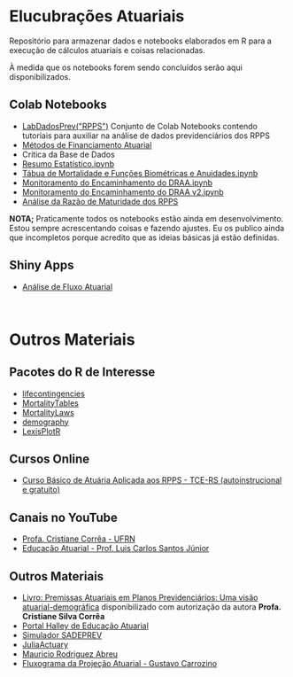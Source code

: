 # Elucubrações Atuariais

Repositório para armazenar dados e notebooks elaborados em R para a execução de cálculos atuariais e coisas relacionadas.

À medida que os notebooks forem sendo concluídos serão aqui disponibilizados.

## **Colab Notebooks**

* [LabDadosPrev("RPPS")](https://marcosfs2006.github.io/LabDadosPrevRPPS/) Conjunto de Colab Notebooks contendo tutoriais para auxiliar na análise de dados previdenciários dos RPPS
* [Métodos de Financiamento Atuarial](https://colab.research.google.com/drive/1WZWnvOeVF6TusKDf9SiozeUgBfIxzpi2?usp=sharing)
* Crítica da Base de Dados
* [Resumo Estatístico.ipynb](https://colab.research.google.com/drive/1v9pIbLNNxw_SY-4C0XXJmpKHXidzKgwb?usp=sharing)
* [Tábua de Mortalidade e Funções Biométricas e Anuidades.ipynb](https://colab.research.google.com/drive/1lLxtvm8IL3Z5B6AncPSllMGK7ZcYd06C?usp=sharing)
* [Monitoramento do Encaminhamento do DRAA.ipynb](https://colab.research.google.com/drive/1xUJB_OaQOmG17hGkmN9zQ6-7AaXTccLw?usp=sharing)
* [Monitoramento do Encaminhamento do DRAA v2.ipynb](https://colab.research.google.com/drive/1yfv5yqlt4S1sTMUlfdd15w5lT9nyx9Yl?usp=sharing)
* [Análise da Razão de Maturidade dos RPPS](https://colab.research.google.com/drive/1gLxJSMWsfoZmM-HIU6kTiXoXJxSDTRxn?usp=sharing)

**NOTA;** Praticamente todos os notebooks estão ainda em desenvolvimento. Estou sempre acrescentando coisas e fazendo ajustes. Eu os publico ainda que incompletos porque acredito que as ideias básicas já estão definidas.


## **Shiny Apps**

* [Análise de Fluxo Atuarial]( https://marcosfs2006.shinyapps.io/fluxo_atuarial/)

<br>

# **Outros Materiais**

## **Pacotes do R de Interesse**

* [lifecontingencies](https://cran.r-project.org/web/packages/lifecontingencies/index.html)
* [MortalityTables](https://cran.r-project.org/web/packages/MortalityTables/)
* [MortalityLaws](https://cran.r-project.org/web/packages/MortalityLaws/index.html)
* [demography](https://cran.r-project.org/web/packages/demography/index.html)
* [LexisPlotR](https://github.com/ottlngr/LexisPlotR)

## **Cursos Online**

* [Curso Básico de Atuária Aplicada aos RPPS - TCE-RS (autoinstrucional e gratuito)](https://ead.tce.rs.gov.br/moodle/course/index.php?categoryid=1)

## **Canais no YouTube**

* [Profa. Cristiane Corrêa - UFRN](https://www.youtube.com/channel/UCaRRm8ss8mt79teMKRUgJeg/featured)
* [Educação Atuarial - Prof. Luis Carlos Santos Júnior](https://www.youtube.com/c/Educa%C3%A7%C3%A3oAtuarial/videos)

<!--
* [Arte Atuarial](https://www.youtube.com/c/ArteAtuarial/featured)
-->

<!--
* [Liga de Ciências Atuariais](https://www.youtube.com/channel/UCHyg2Cesm4wpCDbZP9S3wlQ)
* [Atuária em Destaque](https://www.youtube.com/channel/UCDBbgtha54k-nyDAGOBXhXw/videos)
-->

## **Outros Materiais**

* [Livro: Premissas Atuariais em Planos Previdenciários: Uma visão atuarial-demográfica](https://drive.google.com/file/d/1mRsE_5X9ALEY62vkgsU5GziQHaY-HzKn/view?usp=sharing) disponibilizado com autorização da autora **Profa. Cristiane Silva Corrêa**
* [Portal Halley de Educação Atuarial](https://atuaria.github.io/portalhalley/index.html)
* [Simulador SADEPREV](http://sadeprevonline.ufrn.br:3838/sadeprev/)
* [JuliaActuary](https://juliaactuary.org/)
* [Mauricio Rodriguez Abreu](https://rpubs.com/mrabreu22/)
* [Fluxograma da Projeção Atuarial - Gustavo Carrozino](https://vimeo.com/380302428/ee6308c54b)

